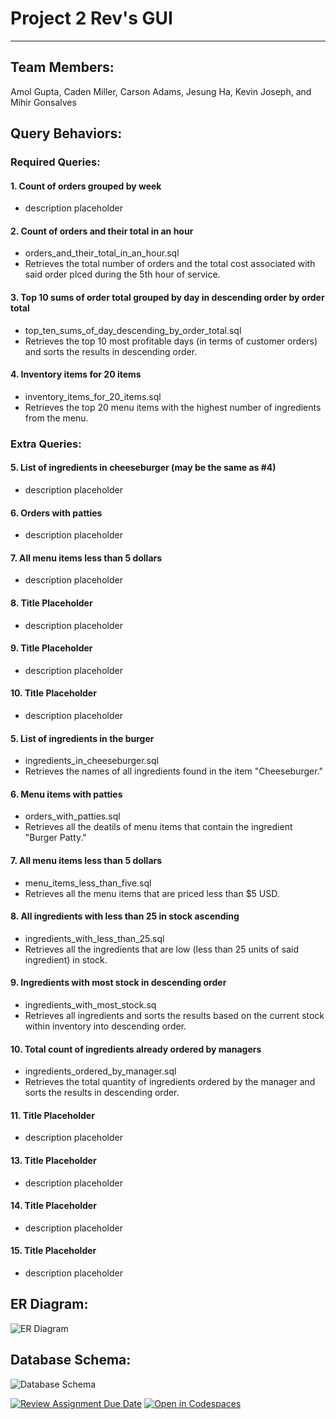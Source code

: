 # Project 2 Rev's GUI
-----


## Team Members:
Amol Gupta, Caden Miller, Carson Adams, Jesung Ha, Kevin Joseph, and Mihir Gonsalves


## Query Behaviors:

### Required Queries:
#### 1. Count of orders grouped by week
- description placeholder 

#### 2. Count of orders and their total in an hour
- orders_and_their_total_in_an_hour.sql
- Retrieves the total number of orders and the total cost associated with said order plced during the 5th hour of service.

#### 3. Top 10 sums of order total grouped by day in descending order by order total
- top_ten_sums_of_day_descending_by_order_total.sql
- Retrieves the top 10 most profitable days (in terms of customer orders) and sorts the results in descending order.

#### 4. Inventory items for 20 items
- inventory_items_for_20_items.sql
- Retrieves the top 20 menu items with the highest number of ingredients from the menu.

### Extra Queries:
#### 5. List of ingredients in cheeseburger (may be the same as #4)
- description placeholder 
#### 6. Orders with patties
- description placeholder 
#### 7. All menu items less than 5 dollars
- description placeholder 
#### 8. Title Placeholder
- description placeholder 
#### 9. Title Placeholder
- description placeholder 
#### 10. Title Placeholder
- description placeholder 
#### 5. List of ingredients in the burger
- ingredients_in_cheeseburger.sql
- Retrieves the names of all ingredients found in the item "Cheeseburger."

#### 6. Menu items with patties
- orders_with_patties.sql
- Retrieves all the deatils of menu items that contain the ingredient "Burger Patty."

#### 7. All menu items less than 5 dollars
- menu_items_less_than_five.sql
- Retrieves all the menu items that are priced less than $5 USD.

#### 8. All ingredients with less than 25 in stock ascending
- ingredients_with_less_than_25.sql
- Retrieves all the ingredients that are low (less than 25 units of said ingredient) in stock.

#### 9. Ingredients with most stock in descending order
- ingredients_with_most_stock.sq
- Retrieves all ingredients and sorts the results based on the current stock within inventory into descending order.

#### 10. Total count of ingredients already ordered by managers
- ingredients_ordered_by_manager.sql
- Retrieves the total quantity of ingredients ordered by the manager and sorts the results in descending order.

#### 11. Title Placeholder
- description placeholder 
#### 13. Title Placeholder
- description placeholder 
#### 14. Title Placeholder
- description placeholder 
#### 15. Title Placeholder
- description placeholder 


## ER Diagram:
![ER Diagram](https://github.com/csce-315-331-2024a/project-2-database-gui-905-1/blob/dev/images/ERD.png?raw=true)


## Database Schema:
![Database Schema](https://github.com/csce-315-331-2024a/project-2-database-gui-905-1/blob/dev/images/schema.png?raw=true)


[![Review Assignment Due Date](https://classroom.github.com/assets/deadline-readme-button-24ddc0f5d75046c5622901739e7c5dd533143b0c8e959d652212380cedb1ea36.svg)](https://classroom.github.com/a/7JP64vQQ)
[![Open in Codespaces](https://classroom.github.com/assets/launch-codespace-7f7980b617ed060a017424585567c406b6ee15c891e84e1186181d67ecf80aa0.svg)](https://classroom.github.com/open-in-codespaces?assignment_repo_id=13882821)
